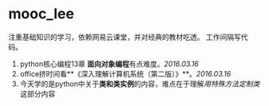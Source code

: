 # mooc_lee
注重基础知识的学习，依赖网易云课堂，并对经典的教材吃透。
工作间隔写代码。
1. python核心编程13章 **面向对象编程**有点难度。*2016.03.16*
2. office挤时间看**《深入理解计算机系统（第二版）》**。*2016.03.16*
3. 今天学的是python中关于**类和类实例**的内容，难点在于理解*用特殊方法定制类*这部分内容
